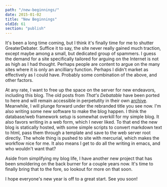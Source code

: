 ```yaml
---
path: "/new-beginnings/"
date: 2015-01-02
title: "New Beginnings"
oldId: 61
section: "publish"
---
```

It's been a long time coming, but I think it's finally time for me
to shutter GreaterDebater. Suffice it to say, the site never
really gained much traction, except maybe among a small, but
dedicated group of spammers. I guess the demand for a site
specifically tailored for arguing on the Internet is not as high
as I had thought. Perhaps people are content to argue on the many
sites where it is only an ancilliary function. Perhaps I didn't
market as effectively as I could have. Probably some combination
of the above, and other factors.

At any rate, I want to free up the space on the server for new
endeavors, including this blog. The old posts from *That's
Debatable* have been ported to here and will remain accessible in
perpetutity in their own [archive](/gdarchive). Meanwhile, I will
plunge forward under the rebranded title you see now. I'm also
writing some new software to make the blog happen. I think the
database/web framework setup is somewhat overkill for my simple
blog. It also favors writing in a web form, which I never
liked. To that end the new blog is statically hosted, with some
simple scripts to convert markdown text to html, pass them through
a template and save to the web server root directly. The whole
thing is pushed to site with mercurial, which makes the workflow
nice for me. It also means I get to do all the writing in emacs,
and who wouldn't want that?

Aside from simplifying my blog life, I have another new project
that has been smoldering on the back burner for a couple years
now. It's time to finally bring that to the fore, so lookout for
more on that soon.

I hope everyone's new year is off to a great start. See you soon!


